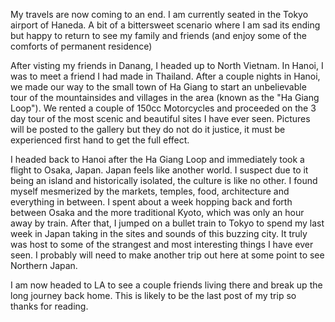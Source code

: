 <!-- ---
layout: post
title:  "The End"
date:   2019-07-20 13:36 +0900
--- -->
My travels are now coming to an end.  I am currently seated in the Tokyo airport of Haneda.  A bit of a bittersweet scenario where I am sad its ending but happy to return to see my family and friends (and enjoy some of the comforts of permanent residence)

After visting my friends in Danang, I headed up to North Vietnam.  In Hanoi, I was to meet a friend I had made in Thailand.  After a couple nights in Hanoi, we made our way to the small town of Ha Giang to start an unbelievable tour of the mountainsides and villages in the area (known as the "Ha Giang Loop").  We rented a couple of 150cc Motorcycles and proceeded on the 3 day tour of the most scenic and beautiful sites I have ever seen.  Pictures will be posted to the gallery but they do not do it justice, it must be experienced first hand to get the full effect.

I headed back to Hanoi after the Ha Giang Loop and immediately took a flight to Osaka, Japan.  Japan feels like another world.  I suspect due to it being an island and historically isolated, the culture is like no other.  I found myself mesmerized by the markets, temples, food, architecture and everything in between.  I spent about a week hopping back and forth between Osaka and the more traditional Kyoto, which was only an hour away by train.  After that, I jumped on a bullet train to Tokyo to spend my last week in Japan taking in the sites and sounds of this buzzing city.  It truly was host to some of the strangest and most interesting things I have ever seen.  I probably will need to make another trip out here at some point to see Northern Japan.

I am now headed to LA to see a couple friends living there and break up the long journey back home.  This is likely to be the last post of my trip so thanks for reading.